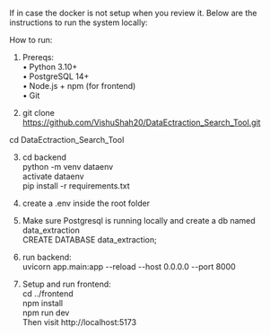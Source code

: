 If in case the docker is not setup when you review it. Below are the instructions to run the system locally: <br>

How to run: <br>

1. Prereqs:<br>
	•	Python 3.10+ <br>
	•	PostgreSQL 14+<br>
	•	Node.js + npm (for frontend)<br>
	•	Git<br>

2. git clone https://github.com/VishuShah20/DataEctraction_Search_Tool.git<br>

cd DataEctraction_Search_Tool<br>

3. cd backend<br>
python -m venv dataenv<br>
activate dataenv<br>
pip install -r requirements.txt<br>

4. create a .env inside the root folder<br>

5. Make sure Postgresql is running locally and create a db named data_extraction<br>
CREATE DATABASE data_extraction;<br>

6. run backend:<br>
uvicorn app.main:app --reload --host 0.0.0.0 --port 8000<br>

7. Setup and run frontend:<br>
cd ../frontend<br>
npm install<br>
npm run dev<br>
Then visit http://localhost:5173<br>
